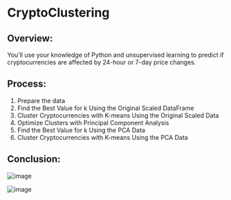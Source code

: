 # CryptoClustering

## Overview:
 You’ll use your knowledge of Python and unsupervised learning to predict if cryptocurrencies are affected by 24-hour or 7-day price changes.


 ## Process:
 1. Prepare the data
 2. Find the Best Value for k Using the Original Scaled DataFrame
 3. Cluster Cryptocurrencies with K-means Using the Original Scaled Data
 4. Optimize Clusters with Principal Component Analysis
 5. Find the Best Value for k Using the PCA Data
 6. Cluster Cryptocurrencies with K-means Using the PCA Data

## Conclusion:

![image](https://github.com/imanmalih/CryptoClustering/assets/128860080/f6071cd0-1547-42ca-9535-1f5e38c26bb9)



![image](https://github.com/imanmalih/CryptoClustering/assets/128860080/58b82c05-8922-418c-8a22-95a54f8831fb)







